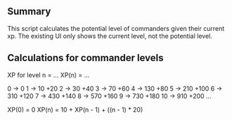 ## Summary
This script calculates the potential level of commanders given their current xp.
The existing UI only shows the current level, not the potential level.

## Calculations for commander levels

XP for level n = ...
XP(n) = ...

0 -> 0
1 -> 10
    +20
2 -> 30
    +40
3 -> 70
    +60
4 -> 130
    +80
5 -> 210
    +100
6 -> 310
    +120
7 -> 430
    +140
8 -> 570
    +160
9 -> 730
    +180
10 -> 910
    +200
...

XP(0) = 0
XP(n) = 10 + XP(n - 1) + ((n - 1) * 20)
